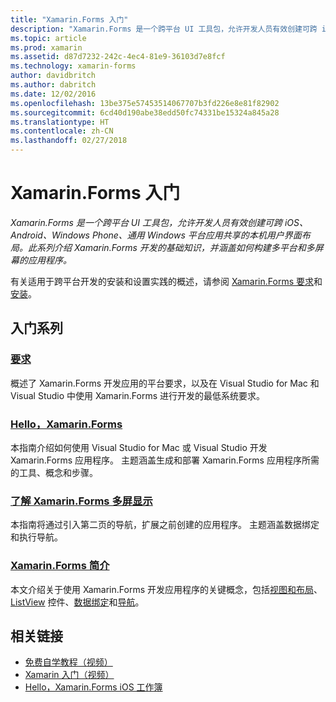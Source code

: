 ```yaml
---
title: "Xamarin.Forms 入门"
description: "Xamarin.Forms 是一个跨平台 UI 工具包，允许开发人员有效创建可跨 iOS、Android、Windows Phone、通用 Windows 平台应用共享的本机用户界面布局。 此系列介绍 Xamarin.Forms 开发的基础知识，并介绍如何构建多平台和多屏幕的应用程序。"
ms.topic: article
ms.prod: xamarin
ms.assetid: d87d7232-242c-4ec4-81e9-36103d7e8fcf
ms.technology: xamarin-forms
author: davidbritch
ms.author: dabritch
ms.date: 12/02/2016
ms.openlocfilehash: 13be375e57453514067707b3fd226e8e81f82902
ms.sourcegitcommit: 6cd40d190abe38edd50fc74331be15324a845a28
ms.translationtype: HT
ms.contentlocale: zh-CN
ms.lasthandoff: 02/27/2018
---
```

# <a name="getting-started-with-xamarinforms"></a>Xamarin.Forms 入门

_Xamarin.Forms 是一个跨平台 UI 工具包，允许开发人员有效创建可跨 iOS、Android、Windows Phone、通用 Windows 平台应用共享的本机用户界面布局。此系列介绍 Xamarin.Forms 开发的基础知识，并涵盖如何构建多平台和多屏幕的应用程序。_

有关适用于跨平台开发的安装和设置实践的概述，请参阅 [Xamarin.Forms 要求](installation.md)和[安装](~/cross-platform/get-started/installation/index.md)。

## <a name="getting-started-series"></a>入门系列

### <a name="requirementsinstallationmd"></a>[要求](installation.md)

概述了 Xamarin.Forms 开发应用的平台要求，以及在 Visual Studio for Mac 和 Visual Studio 中使用 Xamarin.Forms 进行开发的最低系统要求。

### <a name="hello-xamarinformsxamarin-formsget-startedhello-xamarin-formsindexmd"></a>[Hello，Xamarin.Forms](~/xamarin-forms/get-started/hello-xamarin-forms/index.md)

本指南介绍如何使用 Visual Studio for Mac 或 Visual Studio 开发 Xamarin.Forms 应用程序。 主题涵盖生成和部署 Xamarin.Forms 应用程序所需的工具、概念和步骤。

### <a name="hello-xamarinforms-multiscreenxamarin-formsget-startedhello-xamarin-forms-multiscreenindexmd"></a>[了解 Xamarin.Forms 多屏显示](~/xamarin-forms/get-started/hello-xamarin-forms-multiscreen/index.md)

本指南将通过引入第二页的导航，扩展之前创建的应用程序。 主题涵盖数据绑定和执行导航。

### <a name="introduction-to-xamarinformsxamarin-formsget-startedintroduction-to-xamarin-formsmd"></a>[Xamarin.Forms 简介](~/xamarin-forms/get-started/introduction-to-xamarin-forms.md)

本文介绍关于使用 Xamarin.Forms 开发应用程序的关键概念，包括[视图和布局](~/xamarin-forms/get-started/introduction-to-xamarin-forms.md#Views_and_Layouts)、[ListView](~/xamarin-forms/get-started/introduction-to-xamarin-forms.md#Lists_in_Xamarin_Forms) 控件、[数据绑定](~/xamarin-forms/get-started/introduction-to-xamarin-forms.md#Data_Binding)和[导航](~/xamarin-forms/get-started/introduction-to-xamarin-forms.md#Navigation)。


## <a name="related-links"></a>相关链接

- [免费自学教程（视频）](https://university.xamarin.com/self-guided)
- [Xamarin 入门（视频）](https://developer.xamarin.com/videos/)
- [Hello，Xamarin.Forms iOS 工作簿](https://developer.xamarin.com/workbooks/xamarin-forms/getting-started/GettingStartedWithXamarinForms-ios.workbook)
